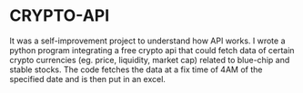 # CRYPTO-API
It was a self-improvement project to understand how API works. I wrote a python program integrating a free crypto api that could fetch data of certain crypto currencies (eg. price, liquidity, market cap) related to blue-chip and stable stocks. The code fetches the data at a fix time of 4AM of the specified date and is then put in an excel.
